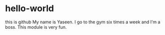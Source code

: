 # hello-world
this is github
My name is Yaseen. I go to the gym six times a week and I'm a boss.
This module is very fun.
